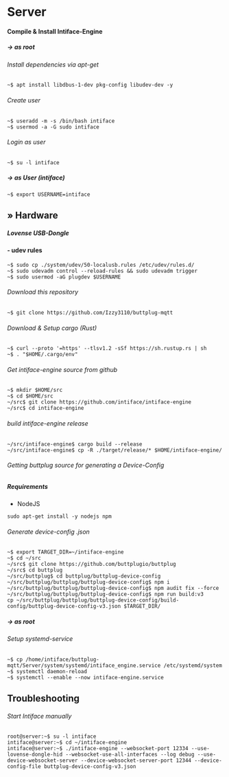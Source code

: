 # Server

#### Compile & Install Intiface-Engine


##### -> as root
###### Install dependencies via apt-get
```
~$ apt install libdbus-1-dev pkg-config libudev-dev -y
```
###### Create user
```
~$ useradd -m -s /bin/bash intiface
~$ usermod -a -G sudo intiface
```
###### Login as user
```
~$ su -l intiface
```

##### -> as User (intiface)
```
~$ export USERNAME=intiface
```

## &raquo; Hardware
##### Lovense USB-Dongle
#### - udev rules
```
~$ sudo cp ./system/udev/50-localusb.rules /etc/udev/rules.d/
~$ sudo udevadm control --reload-rules && sudo udevadm trigger
~$ sudo usermod -aG plugdev $USERNAME
```

###### Download this repository
```
~$ git clone https://github.com/Izzy3110/buttplug-mqtt
```


###### Download & Setup cargo (Rust)
```
~$ curl --proto '=https' --tlsv1.2 -sSf https://sh.rustup.rs | sh
~$ . "$HOME/.cargo/env"
```

###### Get intiface-engine source from github
```
~$ mkdir $HOME/src
~$ cd $HOME/src
~/src$ git clone https://github.com/intiface/intiface-engine
~/src$ cd intiface-engine
```

###### build intiface-engine release
```
~/src/intiface-engine$ cargo build --release
~/src/intiface-engine$ cp -R ./target/release/* $HOME/intiface-engine/
```

###### Getting buttplug source for generating a Device-Config


##### Requirements
 - NodeJS
```
sudo apt-get install -y nodejs npm
```

###### Generate device-config .json
```
~$ export TARGET_DIR=~/intiface-engine
~$ cd ~/src
~/src$ git clone https://github.com/buttplugio/buttplug
~/src$ cd buttplug 
~/src/buttplug$ cd buttplug/buttplug-device-config
~/src/buttplug/buttplug/buttplug-device-config$ npm i
~/src/buttplug/buttplug/buttplug-device-config$ npm audit fix --force
~/src/buttplug/buttplug/buttplug-device-config$ npm run build:v3
cp ~/src/buttplug/buttplug/buttplug-device-config/build-config/buttplug-device-config-v3.json $TARGET_DIR/
```

##### -> as root
###### Setup systemd-service
```
~$ cp /home/intiface/buttplug-mqtt/Server/system/systemd/intiface_engine.service /etc/systemd/system
~$ systemctl daemon-reload
~$ systemctl --enable --now intiface-engine.service
```

## Troubleshooting 
###### Start Intiface manually
```
root@server:~$ su -l intiface
intiface@server:~$ cd ~/intiface-engine
intiface@server:~$ ./intiface-engine --websocket-port 12334 --use-lovense-dongle-hid --websocket-use-all-interfaces --log debug --use-device-websocket-server --device-websocket-server-port 12344 --device-config-file buttplug-device-config-v3.json
```
